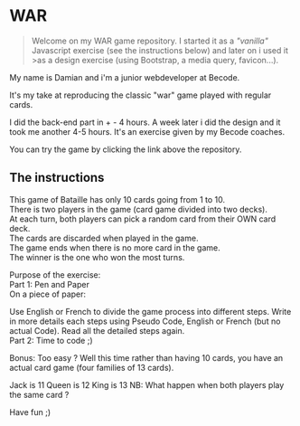 # WAR

>Welcome on my WAR game repository. I started it as a _"vanilla"_ Javascript exercise (see the instructions below) and later on i used it >as a design exercise (using Bootstrap, a media query, favicon...).  

My name is Damian and i'm a junior webdeveloper at Becode.

It's my take at reproducing the classic "war" game played with regular cards.

I did the back-end part in + - 4 hours. A week later i did the design and it took me another 4-5 hours.
It's an exercise given by my Becode coaches.

You can try the game by clicking the link above the repository.

## The instructions

This game of Bataille has only 10 cards going from 1 to 10.  
There is two players in the game (card game divided into two decks).  
At each turn, both players can pick a random card from their OWN card deck.  
The cards are discarded when played in the game.  
The game ends when there is no more card in the game.  
The winner is the one who won the most turns.  

Purpose of the exercise:  
Part 1: Pen and Paper  
On a piece of paper:

Use English or French to divide the game process into different steps.
Write in more details each steps using Pseudo Code, English or French (but no actual Code).
Read all the detailed steps again.  
Part 2:
Time to code ;)

Bonus:
Too easy ? Well this time rather than having 10 cards, you have an actual card game (four families of 13 cards).

Jack is 11
Queen is 12
King is 13
NB: What happen when both players play the same card ?

Have fun ;)

